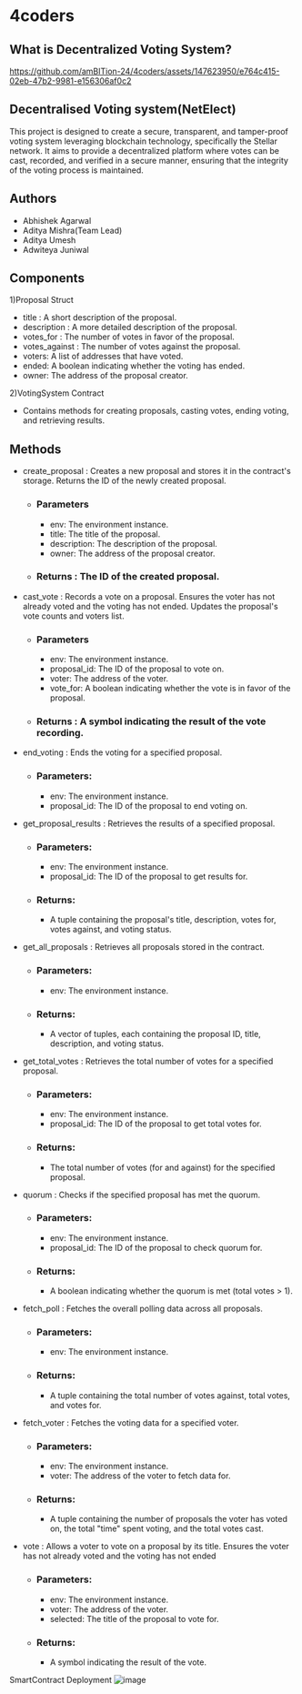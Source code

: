 # 4coders

## What is Decentralized Voting System?

https://github.com/amBITion-24/4coders/assets/147623950/e764c415-02eb-47b2-9981-e156306af0c2


## Decentralised Voting system(NetElect)

This project is designed to create a secure, transparent, and tamper-proof voting system leveraging blockchain technology, specifically the Stellar network. It aims to provide a decentralized platform where votes can be cast, recorded, and verified in a secure manner, ensuring that the integrity of the voting process is maintained.



## Authors

- Abhishek Agarwal
- Aditya Mishra(Team Lead)
- Aditya Umesh
- Adwiteya Juniwal

## Components
1)Proposal Struct
- title : A short description of the proposal.
- description : A more detailed description of the proposal.
- votes_for : The number of votes in favor of the proposal.
- votes_against : The number of votes against the proposal.
- voters: A list of addresses that have voted.
- ended: A boolean indicating whether the voting has ended.
- owner: The address of the proposal creator.

2)VotingSystem Contract
- Contains methods for creating proposals, casting votes, ending voting, and retrieving results.

## Methods
- create_proposal : Creates a new proposal and stores it in the contract's storage. Returns the ID of the newly created proposal.
  - ### Parameters
    - env: The environment instance.
    - title: The title of the proposal.
    - description: The description of the proposal.
    - owner: The address of the proposal creator.

  - ### Returns : The ID of the created proposal.
  
- cast_vote : Records a vote on a proposal. Ensures the voter has not already voted and the voting has not ended. Updates the proposal's vote counts and voters list.
  - ### Parameters
    - env: The environment instance.
    - proposal_id: The ID of the proposal to vote on.
    - voter: The address of the voter.
    - vote_for: A boolean indicating whether the vote is in favor of the proposal.

  - ### Returns : A symbol indicating the result of the vote recording.
     
- end_voting : Ends the voting for a specified proposal.
  - ### Parameters:
    - env: The environment instance.
    - proposal_id: The ID of the proposal to end voting on.
  
- get_proposal_results : Retrieves the results of a specified proposal.
  - ### Parameters:
    - env: The environment instance.
    - proposal_id: The ID of the proposal to get results for.

  - ### Returns:
    - A tuple containing the proposal's title, description, votes for, votes against, and voting status.
  
- get_all_proposals : Retrieves all proposals stored in the contract.
  - ### Parameters:
    - env: The environment instance.

  - ### Returns:
    - A vector of tuples, each containing the proposal ID, title, description, and voting status.
      
- get_total_votes : Retrieves the total number of votes for a specified proposal.
  - ### Parameters:
    - env: The environment instance.
    - proposal_id: The ID of the proposal to get total votes for.

  - ### Returns:
    - The total number of votes (for and against) for the specified proposal.
      
- quorum : Checks if the specified proposal has met the quorum.
  - ### Parameters:
    - env: The environment instance.
    - proposal_id: The ID of the proposal to check quorum for.

  - ### Returns:
    - A boolean indicating whether the quorum is met (total votes > 1).

- fetch_poll : Fetches the overall polling data across all proposals.
  - ### Parameters:
    - env: The environment instance.

  - ### Returns:
    - A tuple containing the total number of votes against, total votes, and votes for.

- fetch_voter : Fetches the voting data for a specified voter.
  - ### Parameters:
    - env: The environment instance.
    - voter: The address of the voter to fetch data for.

  - ### Returns:
    - A tuple containing the number of proposals the voter has voted on, the total "time" spent voting, and the total votes cast.

- vote : Allows a voter to vote on a proposal by its title. Ensures the voter has not already voted and the voting has not ended
  - ### Parameters:
    - env: The environment instance.
    - voter: The address of the voter.
    - selected: The title of the proposal to vote for.
  - ### Returns:
    - A symbol indicating the result of the vote.
  

SmartContract Deployment 
![image](https://github.com/amBITion-24/4coders/assets/147623950/9acf63a6-2fa7-4099-9c5a-ad15d1665cce)
